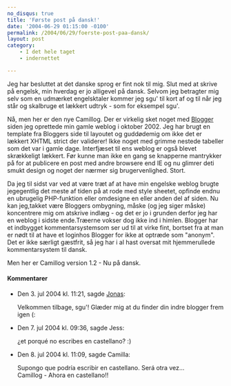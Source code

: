```yaml
---
no_disqus: true
title: 'Første post på dansk!'
date: '2004-06-29 01:15:00 -0100'
permalink: /2004/06/29/foerste-post-paa-dansk/
layout: post
category:
    - I det hele taget
    - indernettet

---
```

Jeg har besluttet at det danske sprog er fint nok til mig. Slut med at skrive på engelsk, min hverdag er jo alligevel på dansk. Selvom jeg betragter mig selv som en udmærket engelsktaler kommer jeg sgu' til kort af og til når jeg står og skalbruge et lækkert udtryk - som for eksempel sgu'.

Nå, men her er den nye Camillog. Der er virkelig sket noget med [Blogger](http://www.blogger.com) siden jeg oprettede min gamle weblog i oktober 2002. Jeg har brugt en template fra Bloggers side til layoutet og guddødemig om ikke det er lækkert XHTML strict der validerer! Ikke noget med grimme nestede tabeller som det var i gamle dage. Interfjæset til ens weblog er også blevet skrækkeligt lækkert. Før kunne man ikke en gang se knapperne mantrykker på for at publicere en post med andre browsere end IE og nu glimrer deti smukt design og noget der nærmer sig brugervenlighed. Stort.

Da jeg til sidst var ved at være træt af at have min engelske weblog brugte jegegentlig det meste af tiden på at rode med style sheetet, opfinde endnu en ubrugelig PHP-funktion eller omdesigne en eller anden del af siden. Nu kan jeg,takket være Bloggers ombygning, måske (og jeg siger måske) koncentrere mig om atskrive indlæg - og det er jo i grunden derfor jeg har en weblog i sidste ende.Træerne vokser dog ikke ind i himlen. Blogger har et indbygget kommentarsystemsom ser ud til at virke fint, bortset fra at man er nødt til at have et loginhos Blogger for ikke at optræde som "anonym". Det er ikke særligt gæstfrit, så jeg har i al hast oversat mit hjemmerullede kommentarsystem til dansk.

Men her er Camillog version 1.2 - Nu på dansk.
<div class="vintage-comments">
<h4>Kommentarer </h4>
<ul class="vintage-comments-list"><li>
<p class="comment-meta">Den <time datetime="2004-07-03T11:21:55+02:00">3. jul 2004 kl.  11:21</time>, sagde <a href="http://verture.net/">Jonas</a>:</p>
<p>Velkommen tilbage, sgu'! Glæder mig at du finder din indre blogger frem igen (:</p>
</li>

<li>
<p class="comment-meta">Den <time datetime="2004-07-07T21:36:19+02:00">7. jul 2004 kl.  09:36</time>, sagde Jess:</p>
<p>¿et porqué no escribes en castellano? :)</p>
</li>

<li>
<p class="comment-meta">Den <time datetime="2004-07-08T11:09:40+02:00">8. jul 2004 kl.  11:09</time>, sagde Camilla:</p>
<p>Supongo que podría escribir en castellano. Será otra vez...<br />
Camillog - Ahora en castellano!!</p>
</li>
</ul>
</div>
